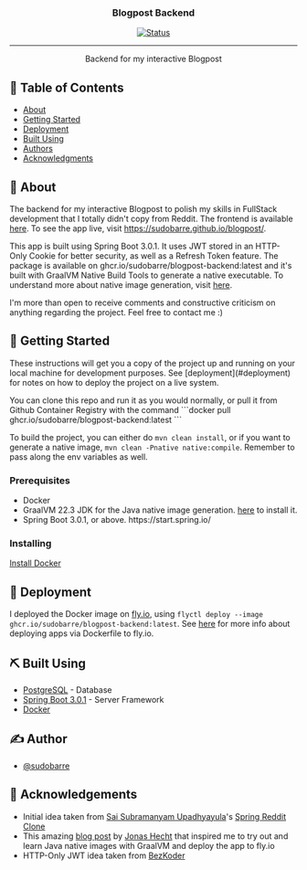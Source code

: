 
<h3 align="center">Blogpost Backend</h3>

<div align="center">

  [![Status](https://img.shields.io/badge/status-active-success.svg)]() 

</div>

---

<p align="center"> Backend for my interactive Blogpost
    <br> 
</p>

## 📝 Table of Contents
- [About](#about)
- [Getting Started](#getting_started)
- [Deployment](#deployment)
- [Built Using](#built_using)
- [Authors](#authors)
- [Acknowledgments](#acknowledgement)

## 🧐 About <a name = "about"></a>
The backend for my interactive Blogpost to polish my skills in FullStack development that I totally didn't copy from Reddit. The frontend is available <a href="https://github.com/sudobarre/blogpost">here</a>. To see the app live, visit <a href="https://sudobarre.github.io/blogpost/">https://sudobarre.github.io/blogpost/</a>. 

<p>This app is built using Spring Boot 3.0.1. It uses JWT stored in an HTTP-Only Cookie for better security, as well as a Refresh Token feature. The package is available on ghcr.io/sudobarre/blogpost-backend:latest and it's built with GraalVM Native Build Tools to generate a native executable. To understand more about native image generation, visit <a href="https://docs.spring.io/spring-boot/docs/current/reference/html/native-image.html#native-image.developing-your-first-application">here</a>. </p>

<p>I'm more than open to receive comments and constructive criticism on anything regarding the project. Feel free to contact me :)</p>

## 🏁 Getting Started <a name = "getting_started"></a>
<p>These instructions will get you a copy of the project up and running on your local machine for development purposes. See [deployment](#deployment) for notes on how to deploy the project on a live system.</p>
You can clone this repo and run it as you would normally, or pull it from Github Container Registry with the command ```docker pull ghcr.io/sudobarre/blogpost-backend:latest ```


To build the project, you can either do ```mvn clean install```, or if you want to generate a native image, ```mvn clean -Pnative native:compile```. Remember to pass along the env variables as well.
### Prerequisites
<ul>
  <li>Docker</li>
  <li>GraalVM 22.3 JDK for the Java native image generation. <a href="https://docs.spring.io/spring-boot/docs/current/reference/html/native-image.html#native-image.advanced">here</a> to install it.</li>
  <li>Spring Boot 3.0.1, or above. https://start.spring.io/</a></li>
</ul>

### Installing

<a href="https://docs.docker.com/get-docker/">Install Docker</a>

## 🚀 Deployment <a name = "deployment"></a>
I deployed the Docker image on <a href='https://fly.io/'>fly.io</a>, using ``` flyctl deploy --image ghcr.io/sudobarre/blogpost-backend:latest ```. See <a href="https://fly.io/docs/languages-and-frameworks/dockerfile/">here</a> for more info about deploying apps via Dockerfile to fly.io.

## ⛏️ Built Using <a name = "built_using"></a>
- [PostgreSQL](https://www.postgresql.org/) - Database
- [Spring Boot 3.0.1](https://spring.io/) - Server Framework
- [Docker](https://www.docker.com/)

## ✍️ Author <a name = "author"></a>
- [@sudobarre](https://github.com/sudobarre)

## 🎉 Acknowledgements <a name = "acknowledgement"></a>
<ul>
  <li>Initial idea taken from <a href="https://github.com/SaiUpadhyayula">Sai Subramanyam Upadhyayula</a>'s <a href="https://github.com/SaiUpadhyayula/spring-reddit-clone">Spring Reddit Clone</a></li>
  <li>This amazing <a href="https://blog.codecentric.de/spring-boot-flyio">blog post</a> by <a href="https://github.com/jonashackt">Jonas Hecht</a> that inspired me to try out and learn Java native images with GraalVM and deploy the app to fly.io</li>
  <li>HTTP-Only JWT idea taken from <a href="https://github.com/bezkoder/spring-security-refresh-token-jwt">BezKoder</a></li>
</ul>
